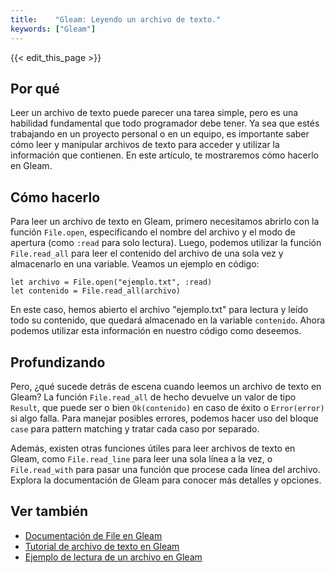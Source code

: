 ```yaml
---
title:    "Gleam: Leyendo un archivo de texto."
keywords: ["Gleam"]
---
```


{{< edit_this_page >}}

## Por qué

Leer un archivo de texto puede parecer una tarea simple, pero es una habilidad fundamental que todo programador debe tener. Ya sea que estés trabajando en un proyecto personal o en un equipo, es importante saber cómo leer y manipular archivos de texto para acceder y utilizar la información que contienen. En este artículo, te mostraremos cómo hacerlo en Gleam.

## Cómo hacerlo

Para leer un archivo de texto en Gleam, primero necesitamos abrirlo con la función `File.open`, especificando el nombre del archivo y el modo de apertura (como `:read` para solo lectura). Luego, podemos utilizar la función `File.read_all` para leer el contenido del archivo de una sola vez y almacenarlo en una variable. Veamos un ejemplo en código:

```Gleam
let archivo = File.open("ejemplo.txt", :read)
let contenido = File.read_all(archivo)
```

En este caso, hemos abierto el archivo "ejemplo.txt" para lectura y leído todo su contenido, que quedará almacenado en la variable `contenido`. Ahora podemos utilizar esta información en nuestro código como deseemos.

## Profundizando

Pero, ¿qué sucede detrás de escena cuando leemos un archivo de texto en Gleam? La función `File.read_all` de hecho devuelve un valor de tipo `Result`, que puede ser o bien `Ok(contenido)` en caso de éxito o `Error(error)` si algo falla. Para manejar posibles errores, podemos hacer uso del bloque `case` para pattern matching y tratar cada caso por separado.

Además, existen otras funciones útiles para leer archivos de texto en Gleam, como `File.read_line` para leer una sola línea a la vez, o `File.read_with` para pasar una función que procese cada línea del archivo. Explora la documentación de Gleam para conocer más detalles y opciones.

## Ver también

- [Documentación de File en Gleam](https://gleam.run/modules/io/file.html)
- [Tutorial de archivo de texto en Gleam](https://gleam.run/articles/files.html)
- [Ejemplo de lectura de un archivo en Gleam](https://gist.github.com/gleam-lang/1ff8bd8c602cebc4fa8d3724727fa8ad)